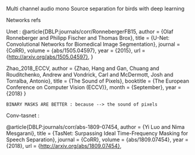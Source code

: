 Multi channel audio mono Source separation for birds with deep learning



Networks refs

Unet : 
@article{DBLP:journals/corr/RonnebergerFB15,
  author    = {Olaf Ronneberger and
               Philipp Fischer and
               Thomas Brox},
  title     = {U-Net: Convolutional Networks for Biomedical Image Segmentation},
  journal   = {CoRR},
  volume    = {abs/1505.04597},
  year      = {2015},
  url       = {http://arxiv.org/abs/1505.04597},
  }
  
  Zhao_2018_ECCV,
      author = {Zhao, Hang and Gan, Chuang and Rouditchenko, Andrew and Vondrick, Carl and McDermott, Josh and Torralba, Antonio},
      title = {The Sound of Pixels},
      booktitle = {The European Conference on Computer Vision (ECCV)},
      month = {September},
      year = {2018}
    }
    
    BINARY MASKS ARE BETTER : because --> the sound of pixels 
  
  
  Conv-tasnet : 
  
 @article{DBLP:journals/corr/abs-1809-07454,
  author    = {Yi Luo and
               Nima Mesgarani},
  title     = {TasNet: Surpassing Ideal Time-Frequency Masking for Speech Separation},
  journal   = {CoRR},
  volume    = {abs/1809.07454},
  year      = {2018},
  url       = {http://arxiv.org/abs/1809.07454},
